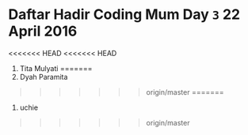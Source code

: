 # Daftar Hadir Coding Mum Day `3` 22 April 2016

<<<<<<< HEAD
<<<<<<< HEAD
1. Tita Mulyati 
=======
1. Dyah Paramita
>>>>>>> origin/master
=======
1. uchie
>>>>>>> origin/master
